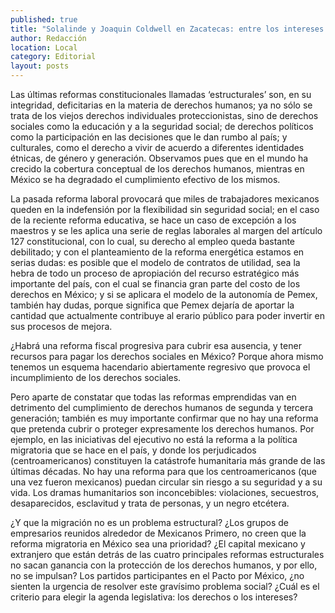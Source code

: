 ```yaml
---
published: true
title: "Solalinde y Joaquin Coldwell en Zacatecas: entre los intereses y los derechos"
author: Redacción
location: Local
category: Editorial
layout: posts
---
```


Las últimas reformas constitucionales llamadas ‘estructurales’ son, en su integridad, deficitarias en la materia de derechos humanos; ya no sólo se trata de los viejos derechos individuales proteccionistas, sino de derechos sociales como la educación y a la seguridad social; de derechos políticos como la participación en las decisiones que le dan rumbo al país; y culturales, como el derecho a vivir de acuerdo a diferentes identidades étnicas, de género y generación. Observamos pues que en el mundo ha crecido la cobertura conceptual de los derechos humanos, mientras en México se ha degradado el cumplimiento efectivo de los mismos. 

La pasada reforma laboral provocará que miles de trabajadores mexicanos queden en la indefensión por la flexibilidad sin seguridad social; en el caso de la reciente reforma educativa, se hace un caso de excepción a los maestros y se les aplica una serie de reglas laborales al margen del artículo 127 constitucional, con lo cual, su derecho al empleo queda bastante debilitado; y con el planteamiento de la reforma energética estamos en serias dudas: es posible que el modelo de contratos de utilidad, sea la hebra de todo un proceso de apropiación del recurso estratégico más importante del país, con el cual se financia gran parte del costo de los derechos en México; y si se aplicara el modelo de la autonomía de Pemex, también hay dudas, porque significa que Pemex dejaría de aportar la cantidad que actualmente contribuye al erario público para poder invertir en sus procesos de mejora. 

¿Habrá una reforma fiscal progresiva para cubrir esa ausencia, y tener recursos para pagar los derechos sociales en México? Porque ahora mismo tenemos un esquema hacendario abiertamente regresivo que provoca el incumplimiento de los derechos sociales. 

Pero aparte de constatar que todas las reformas emprendidas van en detrimento del cumplimiento de derechos humanos de segunda y tercera generación; también es muy importante confirmar que no hay una reforma que pretenda cubrir o proteger expresamente los derechos humanos. Por ejemplo, en las iniciativas del ejecutivo no está la reforma a la política migratoria que se hace en el país, y donde los perjudicados (centroamericanos) constituyen la catástrofe humanitaria más grande de las últimas décadas. No hay una reforma para que los centroamericanos (que una vez fueron mexicanos) puedan circular sin riesgo a su seguridad y a su vida. Los dramas humanitarios son inconcebibles: violaciones, secuestros, desaparecidos, esclavitud y trata de personas, y un negro etcétera.

¿Y que la migración no es un problema estructural? ¿Los grupos de empresarios reunidos alrededor de Mexicanos Primero, no creen que la reforma migratoria en México sea una prioridad? ¿El capital mexicano y extranjero que están detrás de las cuatro principales reformas estructurales no sacan ganancia con la protección de los derechos humanos, y por ello, no se impulsan? Los partidos participantes en el Pacto por México, ¿no sienten la urgencia de resolver este gravísimo problema social? ¿Cuál es el criterio para elegir la agenda legislativa: los derechos o los intereses? 
